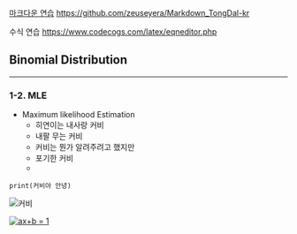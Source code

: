 

[마크다운 연습](https://github.com/zeuseyera/Markdown_TongDal-kr)
https://github.com/zeuseyera/Markdown_TongDal-kr

수식 연습
https://www.codecogs.com/latex/eqneditor.php


## Binomial Distribution
---

### 1-2. MLE

- Maximum likelihood Estimation 
  * 히연이는 내사랑 커비
  * 내팔 무는 커비 
  * 커비는 뭔가 알려주려고 했지만
  * 포기한 커비 
  * 

```
print(커비야 안녕)
```


![커비](https://pbs.twimg.com/media/Ea8xQs5U8AAZeTG.png)


<a href="https://www.codecogs.com/eqnedit.php?latex=ax&plus;b&space;=&space;1" target="_blank"><img src="https://latex.codecogs.com/gif.latex?ax&plus;b&space;=&space;1" title="ax+b = 1" /></a>

